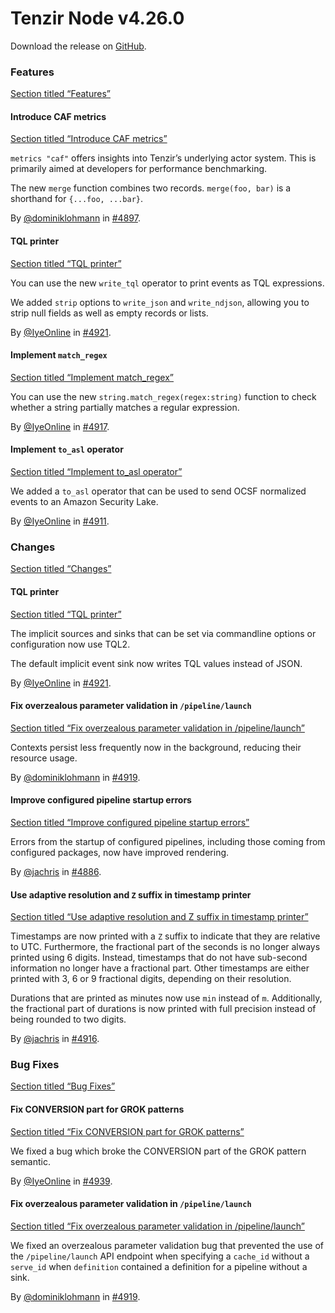 # Tenzir Node v4.26.0

Download the release on [GitHub](https://github.com/tenzir/tenzir/releases/tag/v4.26.0).

### Features

[Section titled “Features”](#features)

#### Introduce CAF metrics

[Section titled “Introduce CAF metrics”](#introduce-caf-metrics)

`metrics "caf"` offers insights into Tenzir’s underlying actor system. This is primarily aimed at developers for performance benchmarking.

The new `merge` function combines two records. `merge(foo, bar)` is a shorthand for `{...foo, ...bar}`.

By [@dominiklohmann](https://github.com/dominiklohmann) in [#4897](https://github.com/tenzir/tenzir/pull/4897).

#### TQL printer

[Section titled “TQL printer”](#tql-printer)

You can use the new `write_tql` operator to print events as TQL expressions.

We added `strip` options to `write_json` and `write_ndjson`, allowing you to strip null fields as well as empty records or lists.

By [@IyeOnline](https://github.com/IyeOnline) in [#4921](https://github.com/tenzir/tenzir/pull/4921).

#### Implement `match_regex`

[Section titled “Implement match\_regex”](#implement-match_regex)

You can use the new `string.match_regex(regex:string)` function to check whether a string partially matches a regular expression.

By [@IyeOnline](https://github.com/IyeOnline) in [#4917](https://github.com/tenzir/tenzir/pull/4917).

#### Implement `to_asl` operator

[Section titled “Implement to\_asl operator”](#implement-to_asl-operator)

We added a `to_asl` operator that can be used to send OCSF normalized events to an Amazon Security Lake.

By [@IyeOnline](https://github.com/IyeOnline) in [#4911](https://github.com/tenzir/tenzir/pull/4911).

### Changes

[Section titled “Changes”](#changes)

#### TQL printer

[Section titled “TQL printer”](#tql-printer-1)

The implicit sources and sinks that can be set via commandline options or configuration now use TQL2.

The default implicit event sink now writes TQL values instead of JSON.

By [@IyeOnline](https://github.com/IyeOnline) in [#4921](https://github.com/tenzir/tenzir/pull/4921).

#### Fix overzealous parameter validation in `/pipeline/launch`

[Section titled “Fix overzealous parameter validation in /pipeline/launch”](#fix-overzealous-parameter-validation-in-pipelinelaunch)

Contexts persist less frequently now in the background, reducing their resource usage.

By [@dominiklohmann](https://github.com/dominiklohmann) in [#4919](https://github.com/tenzir/tenzir/pull/4919).

#### Improve configured pipeline startup errors

[Section titled “Improve configured pipeline startup errors”](#improve-configured-pipeline-startup-errors)

Errors from the startup of configured pipelines, including those coming from configured packages, now have improved rendering.

By [@jachris](https://github.com/jachris) in [#4886](https://github.com/tenzir/tenzir/pull/4886).

#### Use adaptive resolution and `Z` suffix in timestamp printer

[Section titled “Use adaptive resolution and Z suffix in timestamp printer”](#use-adaptive-resolution-and-z-suffix-in-timestamp-printer)

Timestamps are now printed with a `Z` suffix to indicate that they are relative to UTC. Furthermore, the fractional part of the seconds is no longer always printed using 6 digits. Instead, timestamps that do not have sub-second information no longer have a fractional part. Other timestamps are either printed with 3, 6 or 9 fractional digits, depending on their resolution.

Durations that are printed as minutes now use `min` instead of `m`. Additionally, the fractional part of durations is now printed with full precision instead of being rounded to two digits.

By [@jachris](https://github.com/jachris) in [#4916](https://github.com/tenzir/tenzir/pull/4916).

### Bug Fixes

[Section titled “Bug Fixes”](#bug-fixes)

#### Fix CONVERSION part for GROK patterns

[Section titled “Fix CONVERSION part for GROK patterns”](#fix-conversion-part-for-grok-patterns)

We fixed a bug which broke the CONVERSION part of the GROK pattern semantic.

By [@IyeOnline](https://github.com/IyeOnline) in [#4939](https://github.com/tenzir/tenzir/pull/4939).

#### Fix overzealous parameter validation in `/pipeline/launch`

[Section titled “Fix overzealous parameter validation in /pipeline/launch”](#fix-overzealous-parameter-validation-in-pipelinelaunch-1)

We fixed an overzealous parameter validation bug that prevented the use of the `/pipeline/launch` API endpoint when specifying a `cache_id` without a `serve_id` when `definition` contained a definition for a pipeline without a sink.

By [@dominiklohmann](https://github.com/dominiklohmann) in [#4919](https://github.com/tenzir/tenzir/pull/4919).